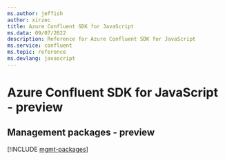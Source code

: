 ```yaml
---
ms.author: jeffish
author: xirzec
title: Azure Confluent SDK for JavaScript
ms.data: 09/07/2022
description: Reference for Azure Confluent SDK for JavaScript
ms.service: confluent
ms.topic: reference
ms.devlang: javascript
---
```

# Azure Confluent SDK for JavaScript - preview

## Management packages - preview
[!INCLUDE [mgmt-packages](confluent-mgmt-index.md)]